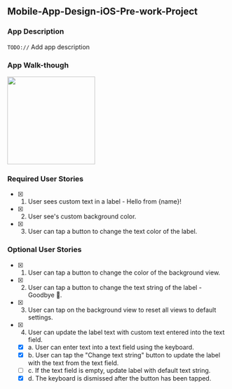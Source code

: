 ## Mobile-App-Design-iOS-Pre-work-Project

### App Description
`TODO://` Add app description

### App Walk-though

<img src="https://s3.amazonaws.com/img0.recordit.co/PEphZUUHmF.mp4?AWSAccessKeyId=AKIAINSRFOQXTN4DT46A&Expires=1574129937&Signature=QJ9qmCZSFOJcfokq7eCkmzTuqCQ%3D" width=200><br>

### Required User Stories
- [x] 1. User sees custom text in a label - Hello from {name}!
- [x] 2. User see's custom background color.
- [x] 3. User can tap a button to change the text color of the label.

### Optional User Stories
- [x] 1. User can tap a button to change the color of the background view.
- [x] 2. User can tap a button to change the text string of the label - Goodbye 👋.
- [x] 3. User can tap on the background view to reset all views to default settings.
- [x] 4. User can update the label text with custom text entered into the text field.
   - [x] a. User can enter text into a text field using the keyboard.
   - [x] b. User can tap the "Change text string" button to update the label with the text from the text field.
   - [ ] c. If the text field is empty, update label with default text string.
   - [x] d. The keyboard is dismissed after the button has been tapped.
